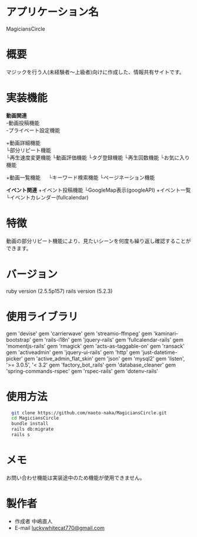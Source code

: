# アプリケーション名
  MagiciansCircle
# 概要
  マジックを行う人(未経験者〜上級者)向けに作成した、情報共有サイトです。
# 実装機能
  **動画関連**                 
  -動画投稿機能                
    -プライベート設定機能         

   +動画詳細機能                
    └部分リピート機能             
    └再生速度変更機能
    └動画評価機能
    └タグ登録機能
    └再生回数機能
    └お気に入り機能

  +動画一覧機能
　  └キーワード検索機能
    └ページネーション機能
  
  **イベント関連**
  +イベント投稿機能
  └GoogleMap表示(googleAPI)
  +イベント一覧
  └イベントカレンダー(fullcalendar)
# 特徴
  動画の部分リピート機能により、見たいシーンを何度も繰り返し確認することができます。
# バージョン
  ruby version (2.5.5p157)
  rails version (5.2.3)
# 使用ライブラリ
  gem 'devise'
  gem 'carrierwave'
  gem 'streamio-ffmpeg'
  gem 'kaminari-bootstrap'
  gem 'rails-i18n'
  gem 'jquery-rails'
  gem 'fullcalendar-rails'
  gem 'momentjs-rails'
  gem 'rmagick'
  gem 'acts-as-taggable-on'
  gem 'ransack'
  gem 'activeadmin'
  gem 'jquery-ui-rails'
  gem 'http'
  gem 'just-datetime-picker'
  gem 'active_admin_flat_skin'
  gem 'json'
  gem 'mysql2'
  gem 'listen', '>= 3.0.5', '< 3.2'
  gem 'factory_bot_rails'
  gem 'database_cleaner'
  gem 'spring-commands-rspec'
  gem 'rspec-rails'
  gem 'dotenv-rails'
# 使用方法
```bash
  git clone https://github.com/naoto-naka/MagiciansCircle.git
  cd MagiciansCircle
  bundle install
  rails db:migrate
  rails s
```
# メモ
  お問い合わせ機能は実装途中のため機能が使用できません。
# 製作者
  * 作成者 中嶋直人
  * E-mail luckywhitecat770@gmail.com
